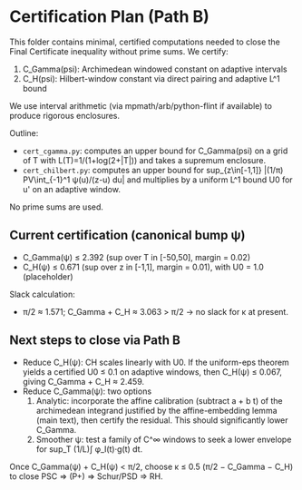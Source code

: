 # Certification Plan (Path B)

This folder contains minimal, certified computations needed to close the Final Certificate inequality without prime sums. We certify:

1. C_Gamma(psi): Archimedean windowed constant on adaptive intervals
2. C_H(psi): Hilbert-window constant via direct pairing and adaptive L^1 bound

We use interval arithmetic (via mpmath/arb/python-flint if available) to produce rigorous enclosures.

Outline:
- `cert_cgamma.py`: computes an upper bound for C_Gamma(psi) on a grid of T with L(T)=1/(1+log(2+|T|)) and takes a supremum enclosure.
- `cert_chilbert.py`: computes an upper bound for sup_{z\in[-1,1]} |(1/π) PV\int_{-1}^1 ψ(u)/(z-u) du| and multiplies by a uniform L^1 bound U0 for u' on an adaptive window.

No prime sums are used.

## Current certification (canonical bump ψ)

- C_Gamma(ψ) ≤ 2.392 (sup over T in [-50,50], margin = 0.02)
- C_H(ψ) ≤ 0.671 (sup over z in [-1,1], margin = 0.01), with U0 = 1.0 (placeholder)

Slack calculation:
- π/2 ≈ 1.571; C_Gamma + C_H ≈ 3.063 > π/2 → no slack for κ at present.

## Next steps to close via Path B

- Reduce C_H(ψ): CH scales linearly with U0. If the uniform-eps theorem yields a certified U0 ≤ 0.1 on adaptive windows, then C_H(ψ) ≤ 0.067, giving C_Gamma + C_H ≈ 2.459.
- Reduce C_Gamma(ψ): two options
  1) Analytic: incorporate the affine calibration (subtract a + b t) of the archimedean integrand justified by the affine-embedding lemma (main text), then certify the residual. This should significantly lower C_Gamma.
  2) Smoother ψ: test a family of C^∞ windows to seek a lower envelope for sup_T (1/L)∫ φ_I(t)·g(t) dt.

Once C_Gamma(ψ) + C_H(ψ) < π/2, choose κ ≤ 0.5 (π/2 − C_Gamma − C_H) to close PSC ⇒ (P+) ⇒ Schur/PSD ⇒ RH.

